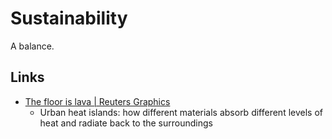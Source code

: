 # Sustainability

A balance.

## Links

- [The floor is lava | Reuters Graphics](https://www.reuters.com/graphics/CLIMATE-CHANGE/URBAN-HEAT/zgpormdkevd/)
  - Urban heat islands: how different materials absorb different levels of heat
    and radiate back to the surroundings
